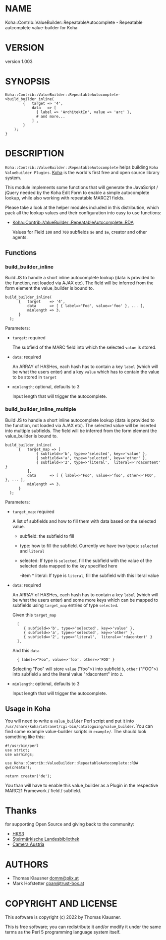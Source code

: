 # NAME

Koha::Contrib::ValueBuilder::RepeatableAutocomplete - Repeatable autcomplete value-builder for Koha

# VERSION

version 1.003

# SYNOPSIS

    Koha::Contrib::ValueBuilder::RepeatableAutocomplete->build_builder_inline(
            {   target => '4',
                data   => [
                  { label => 'ArchitektIn', value => 'arc' },
                  # and more...
                ] ,
            }
        );
    }

# DESCRIPTION

`Koha::Contrib::ValueBuilder::RepeatableAutocomplete` helps building
`Koha Valuebuilder Plugins`. [Koha](https://koha-community.org/) is
the world's first free and open source library system.

This module implements some functions that will generate the
JavaScript / jQuery needed by the Koha Edit Form to enable a simple
autocomplete lookup, while also working with repeatable MARC21 fields.

Please take a look at the helper modules included in this
distribution, which pack all the lookup values and their configuration
into easy to use functions:

- [Koha::Contrib::ValueBuilder::RepeatableAutocomplete::RDA](https://metacpan.org/pod/Koha%3A%3AContrib%3A%3AValueBuilder%3A%3ARepeatableAutocomplete%3A%3ARDA)

    Values for Field `100` and `700` subfields `$e` and `$e`, creator
    and other agents.

## Functions

### build\_builder\_inline

Build JS to handle a short inline autocomplete lookup (data is
provided to the function, not loaded via AJAX etc). The field will be
inferred from the form element the value\_builder is bound to.

    build_builder_inline(
          {   target    => '4',
              data      => [ { label=>"Foo", value=>'foo' }, ... ],
              minlength => 3.
          }
      );

Parameters:

- `target`: required

    The subfield of the MARC field into which the selected `value` is stored.

- `data`: required

    An ARRAY of HASHes, each hash has to contain a key `label` (which
    will be what the users enter) and a key `value` which has to contain
    the value to be stored in `target`

- `minlength`; optional, defaults to 3

    Input length that will trigger the autocomplete.

### build\_builder\_inline\_multiple

Build JS to handle a short inline autocomplete lookup (data is
provided to the function, not loaded via AJAX etc). The selected value
will be inserted into multiple subfields. The field will be inferred
from the form element the value\_builder is bound to.

    build_builder_inline(
          {   target_map => [
                  { subfield=>'b', type=>'selected', key=>'value' },
                  { subfield=>'a', type=>'selected', key=>'other' },
                  { subfield=>'2', type=>'literal',  literal=>'rdacontent' }
              ],
              data      => [ { label=>"Foo", value=>'foo', other=>'FOO', }, ... ],
              minlength => 3.
          }
      );

Parameters:

- `target_map`: required

    A list of subfields and how to fill them with data based on the selected value.

    - subfield: the subfield to fill
    - type: how to fill the subfield. Currently we have two types:
    `selected` and `literal`
    - selected: If type is `selected`, fill the subfield with the
    value of the selected data mapped to the key specified here

        \-item \* literal: If type is `literal`, fill the subfield with this literal value

- `data`: required

    An ARRAY of HASHes, each hash has to contain a key `label` (which
    will be what the users enter) and some more keys which can be mapped
    to subfields using `target_map` entries of type `selected`.

    Given this `target_map`

        [
           { subfield=>'b', type=>'selected', key=>'value' },
           { subfield=>'a', type=>'selected', key=>'other' },
           { subfield=>'2', type=>'literal',  literal=>'rdacontent' }
        ],

    And this `data`

        { label=>"Foo", value=>'foo', other=>'FOO' }

    Selecting "Foo" will store `value` ("foo">) into subfield `b`,
    `other` ("FOO">) into subfield `a` and the literal value
    "rdacontent" into `2`.

- `minlength`; optional, defaults to 3

    Input length that will trigger the autocomplete.

## Usage in Koha

You will need to write a `value_builder` Perl script and put it into
`/usr/share/koha/intranet/cgi-bin/cataloguing/value_builder`. You can
find some example value-builder scripts in `example/`. The should
look something like this:

    #!/usr/bin/perl
    use strict;
    use warnings;
    
    use Koha::Contrib::ValueBuilder::RepeatableAutocomplete::RDA qw(creator);
    
    return creator('de');

You than will have to enable this value\_builder as a Plugin in the
respective MARC21 Framework / field / subfield.

# Thanks

for supporting Open Source and giving back to the community:

- [HKS3](https://koha-support.eu)
- [Steirmärkische Landesbibliothek](https://www.landesbibliothek.steiermark.at/)
- [Camera Austria](https://camera-austria.at/)

# AUTHORS

- Thomas Klausner <domm@plix.at>
- Mark Hofstetter <cpan@trust-box.at>

# COPYRIGHT AND LICENSE

This software is copyright (c) 2022 by Thomas Klausner.

This is free software; you can redistribute it and/or modify it under
the same terms as the Perl 5 programming language system itself.
